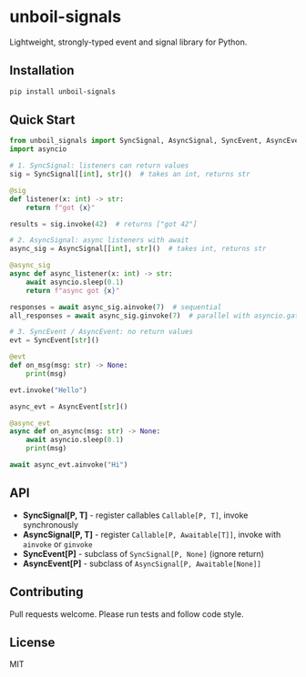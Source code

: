 
# unboil-signals


Lightweight, strongly-typed event and signal library for Python.

## Installation


```bash
pip install unboil-signals
```

## Quick Start


```python
from unboil_signals import SyncSignal, AsyncSignal, SyncEvent, AsyncEvent
import asyncio

# 1. SyncSignal: listeners can return values
sig = SyncSignal[[int], str]()  # takes an int, returns str

@sig
def listener(x: int) -> str:
    return f"got {x}"

results = sig.invoke(42)  # returns ["got 42"]

# 2. AsyncSignal: async listeners with await
async_sig = AsyncSignal[[int], str]()  # takes int, returns str

@async_sig
async def async_listener(x: int) -> str:
    await asyncio.sleep(0.1)
    return f"async got {x}"

responses = await async_sig.ainvoke(7)  # sequential
all_responses = await async_sig.ginvoke(7)  # parallel with asyncio.gather

# 3. SyncEvent / AsyncEvent: no return values
evt = SyncEvent[str]()

@evt
def on_msg(msg: str) -> None:
    print(msg)

evt.invoke("Hello")

async_evt = AsyncEvent[str]()

@async_evt
async def on_async(msg: str) -> None:
    await asyncio.sleep(0.1)
    print(msg)

await async_evt.ainvoke("Hi")
```

## API

- **SyncSignal[P, T]** - register callables `Callable[P, T]`, invoke synchronously
- **AsyncSignal[P, T]** - register `Callable[P, Awaitable[T]]`, invoke with `ainvoke` or `ginvoke`
- **SyncEvent[P]** - subclass of `SyncSignal[P, None]` (ignore return)
- **AsyncEvent[P]** - subclass of `AsyncSignal[P, Awaitable[None]]`

## Contributing

Pull requests welcome. Please run tests and follow code style.

## License

MIT
